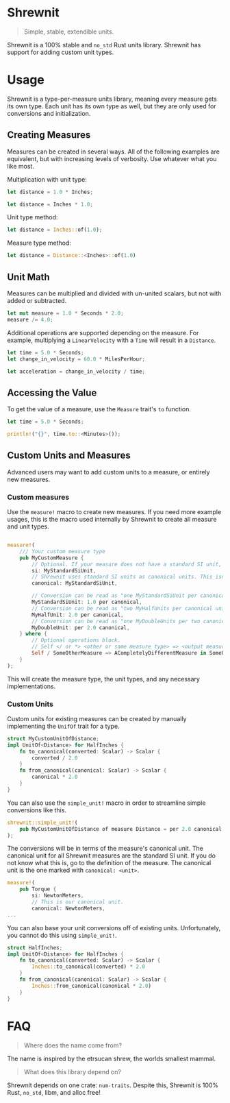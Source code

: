 # Shrewnit

> Simple, stable, extendible units.

Shrewnit is a 100% stable and `no_std` Rust units library.
Shrewnit has support for adding custom unit types.

# Usage

Shrewnit is a type-per-measure units library, meaning every measure gets its own type.
Each unit has its own type as well, but they are only used for conversions and initialization.

## Creating Measures

Measures can be created in several ways. All of the following examples are equivalent, but with increasing levels of verbosity. Use whatever what you like most.

Multiplication with unit type:

```rust
let distance = 1.0 * Inches;

let distance = Inches * 1.0;
```

Unit type method:

```rust
let distance = Inches::of(1.0);
```

Measure type method:

```rust
let distance = Distance::<Inches>::of(1.0)
```

## Unit Math

Measures can be multiplied and divided with un-united scalars, but not with added or subtracted.

```rust
let mut measure = 1.0 * Seconds * 2.0;
measure /= 4.0;
```

Additional operations are supported depending on the measure.
For example, multiplying a `LinearVelocity` with a `Time` will result in a `Distance`.

```rust
let time = 5.0 * Seconds;
let change_in_velocity = 60.0 * MilesPerHour;

let acceleration = change_in_velocity / time;
```

## Accessing the Value

To get the value of a measure, use the `Measure` trait's `to` function.

```rust
let time = 5.0 * Seconds;

println!("{}", time.to::<Minutes>());
```

## Custom Units and Measures

Advanced users may want to add custom units to a measure, or entirely new measures.


### Custom measures

Use the `measure!` macro to create new measures. If you need more example usages, this is the macro used internally by Shrewnit to create all measure and unit types.

```rust

measure!(
    /// Your custom measure type
    pub MyCustomMeasure {
        // Optional. If your measure does not have a standard SI unit, dont include this. 
        si: MyStandardSiUnit,
        // Shrewnit uses standard SI units as canonical units. This isn't required. Do whatever you feel like.
        canonical: MyStandardSiUnit,

        // Conversion can be read as "one MyStandardSiUnit per canonical unit"
        MyStandardSiUnit: 1.0 per canonical,
        // Conversion can be read as "two MyHalfUnits per canonical unit"
        MyHalfUnit: 2.0 per canonical,
        // Conversion can be read as "one MyDoubleUnits per two canonical units"
        MyDoubleUnit: per 2.0 canonical,
    } where {
        // Optional operations block.
        // Self </ or *> <other or same measure type> => <output measure type> in <output units>
        Self / SomeOtherMeasure => ACompletelyDifferentMeasure in SomeUnit,
    }
);
```

This will create the measure type, the unit types, and any necessary implementations.

### Custom Units

Custom units for existing measures can be created by manually implementing the `UnifOf` trait for a type.

```rust
struct MyCustomUnitOfDistance;
impl UnitOf<Distance> for HalfInches {
    fn to_canonical(converted: Scalar) -> Scalar {
        converted / 2.0
    }
    fn from_canonical(canonical: Scalar) -> Scalar {
        canonical * 2.0
    }
}
```

You can also use the `simple_unit!` macro in order to streamline simple conversions like this.

```rust
shrewnit::simple_unit!(
    pub MyCustomUnitOfDistance of measure Distance = per 2.0 canonical
);
```

The conversions will be in terms of the measure's canonical unit. The canonical unit for all Shrewnit measures are the standard SI unit. If you do not know what this is, go to the definition of the measure. The canonical unit is the one marked with `canonical: <unit>`.

```rust
measure!(
    pub Torque {
        si: NewtonMeters,
        // This is our canonical unit.
        canonical: NewtonMeters,
...
```

You can also base your unit conversions off of existing units. Unfortunately, you cannot do this using `simple_unit!`.

```rust
struct HalfInches;
impl UnitOf<Distance> for HalfInches {
    fn to_canonical(converted: Scalar) -> Scalar {
        Inches::to_canonical(converted) * 2.0
    }
    fn from_canonical(canonical: Scalar) -> Scalar {
        Inches::from_canonical(canonical * 2.0)
    }
}
```

# FAQ

> Where does the name come from?

The name is inspired by the etrsucan shrew, the worlds smallest mammal.

> What does this library depend on?

Shrewnit depends on one crate: `num-traits`.
Despite this, Shrewnit is 100% Rust, `no_std`, libm, and alloc free!